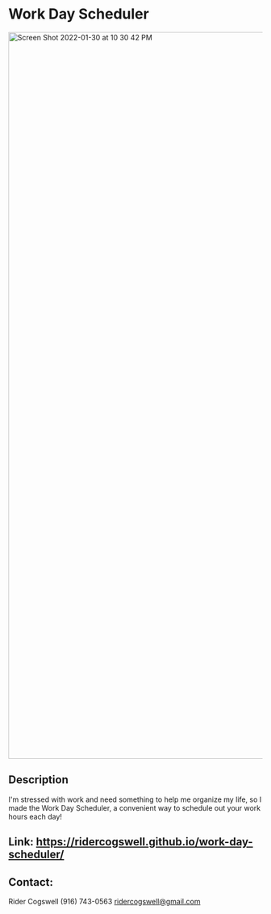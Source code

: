 # Work Day Scheduler

<img width="1440" alt="Screen Shot 2022-01-30 at 10 30 42 PM" src="https://user-images.githubusercontent.com/94665080/151748867-bf69d3ee-4747-415a-97a1-a7ff1fd01769.png">

## Description 
I'm stressed with work and need something to help me organize my life, so I made the Work Day Scheduler, a convenient way to schedule out your work hours each day!

## Link: https://ridercogswell.github.io/work-day-scheduler/ 

## Contact: 
Rider Cogswell
(916) 743-0563
ridercogswell@gmail.com 
